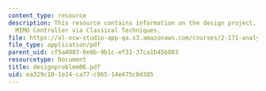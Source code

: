 ```yaml
---
content_type: resource
description: This resource contains information on the design project, Design of a
  MIMO Controller via Classical Techniques.
file: https://ol-ocw-studio-app-qa.s3.amazonaws.com/courses/2-171-analysis-and-design-of-digital-control-systems-fall-2006/ea329c101e14ca77c96514e475c0d385_designproblem06.pdf
file_type: application/pdf
parent_uid: cf5a4087-0e8b-9b1c-ef31-37ca1b45b803
resourcetype: Document
title: designproblem06.pdf
uid: ea329c10-1e14-ca77-c965-14e475c0d385
---
```

